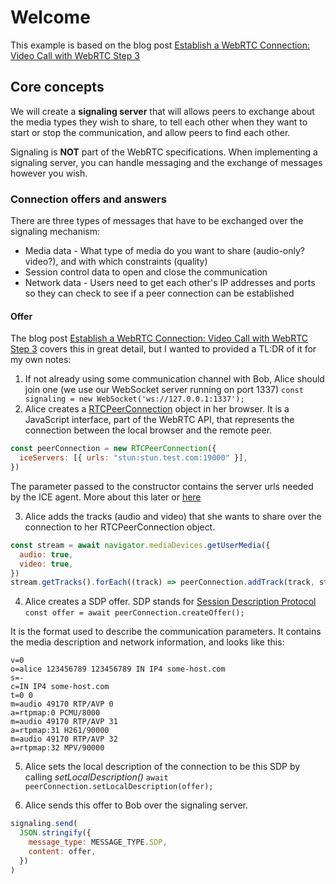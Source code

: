 # Welcome

This example is based on the blog post [Establish a WebRTC Connection: Video Call with WebRTC Step 3](https://levelup.gitconnected.com/establishing-the-webrtc-connection-videochat-with-javascript-step-3-48d4ae0e9ea4)

## Core concepts

We will create a **signaling server** that will allows peers to exchange about the media types they wish to share, to tell each other when they want to start or stop the communication, and allow peers to find each other.

Signaling is **NOT** part of the WebRTC specifications. When implementing a signaling server, you can handle messaging and the exchange of messages however you wish.

### Connection offers and answers

There are three types of messages that have to be exchanged over the signaling mechanism:

- Media data - What type of media do you want to share (audio-only? video?), and with which constraints (quality)
- Session control data to open and close the communication
- Network data - Users need to get each other's IP addresses and ports so they can check to see if a peer connection can be established

#### Offer

The blog post [Establish a WebRTC Connection: Video Call with WebRTC Step 3](https://levelup.gitconnected.com/establishing-the-webrtc-connection-videochat-with-javascript-step-3-48d4ae0e9ea4) covers this in great detail, but I wanted to provided a TL:DR of it for my own notes:

1. If not already using some communication channel with Bob, Alice should join one (we use our WebSocket server running on port 1337)
   `const signaling = new WebSocket('ws://127.0.0.1:1337');`
2. Alice creates a [RTCPeerConnection](https://developer.mozilla.org/en-US/docs/Web/API/RTCPeerConnection) object in her browser. It is a JavaScript interface, part of the WebRTC API, that represents the connection between the local browser and the remote peer.

```js
const peerConnection = new RTCPeerConnection({
  iceServers: [{ urls: "stun:stun.test.com:19000" }],
})
```

The parameter passed to the constructor contains the server urls needed by the ICE agent. More about this later or [here](https://levelup.gitconnected.com/webrtc-the-ice-framework-stun-and-turn-servers-10b2972483bb)

3. Alice adds the tracks (audio and video) that she wants to share over the connection to her RTCPeerConnection object.

```js
const stream = await navigator.mediaDevices.getUserMedia({
  audio: true,
  video: true,
})
stream.getTracks().forEach((track) => peerConnection.addTrack(track, stream))
```

4. Alice creates a SDP offer. SDP stands for [Session Description Protocol](https://en.wikipedia.org/wiki/Session_Description_Protocol)
   `const offer = await peerConnection.createOffer();`

It is the format used to describe the communication parameters. It contains the media description and network information, and looks like this:

```
v=0
o=alice 123456789 123456789 IN IP4 some-host.com
s=-
c=IN IP4 some-host.com
t=0 0
m=audio 49170 RTP/AVP 0
a=rtpmap:0 PCMU/8000
m=audio 49170 RTP/AVP 31
a=rtpmap:31 H261/90000
m=audio 49170 RTP/AVP 32
a=rtpmap:32 MPV/90000
```

5. Alice sets the local description of the connection to be this SDP by calling _setLocalDescription()_
   `await peerConnection.setLocalDescription(offer);`

6. Alice sends this offer to Bob over the signaling server.

```js
signaling.send(
  JSON.stringify({
    message_type: MESSAGE_TYPE.SDP,
    content: offer,
  })
)
```
